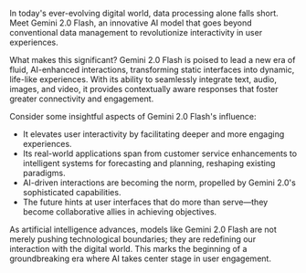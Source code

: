 In today's ever-evolving digital world, data processing alone falls short. Meet Gemini 2.0 Flash, an innovative AI model that goes beyond conventional data management to revolutionize interactivity in user experiences.

What makes this significant? Gemini 2.0 Flash is poised to lead a new era of fluid, AI-enhanced interactions, transforming static interfaces into dynamic, life-like experiences. With its ability to seamlessly integrate text, audio, images, and video, it provides contextually aware responses that foster greater connectivity and engagement.

Consider some insightful aspects of Gemini 2.0 Flash's influence:
- It elevates user interactivity by facilitating deeper and more engaging experiences.
- Its real-world applications span from customer service enhancements to intelligent systems for forecasting and planning, reshaping existing paradigms.
- AI-driven interactions are becoming the norm, propelled by Gemini 2.0's sophisticated capabilities.
- The future hints at user interfaces that do more than serve—they become collaborative allies in achieving objectives.

As artificial intelligence advances, models like Gemini 2.0 Flash are not merely pushing technological boundaries; they are redefining our interaction with the digital world. This marks the beginning of a groundbreaking era where AI takes center stage in user engagement.